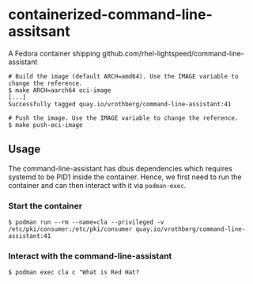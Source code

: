 # containerized-command-line-assitsant
A Fedora container shipping github.com/rhel-lightspeed/command-line-assistant

```
# Build the image (default ARCH=amd64). Use the IMAGE variable to change the reference.
$ make ARCH=aarch64 oci-image
[...]
Successfully tagged quay.io/vrothberg/command-line-assistant:41

# Push the image. Use the IMAGE variable to change the reference.
$ make push-oci-image
```

## Usage

The command-line-assistant has dbus dependencies which requires systemd to be PID1 inside the container.  Hence, we first need to run the container and can then interact with it via `podman-exec`.

### Start the container

`$ podman run --rm --name=cla --privileged -v /etc/pki/consumer:/etc/pki/consumer quay.io/vrothberg/command-line-assistant:41`

### Interact with the command-line-assistant

`$ podman exec cla c "What is Red Hat?`
